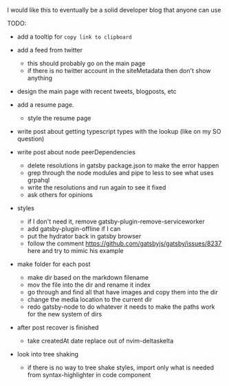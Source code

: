 I would like this to eventually be a solid developer blog that anyone can use

TODO:

- add a tooltip for `copy link to clipboard`

- add a feed from twitter
  - this should probably go on the main page
  - if there is no twitter account in the siteMetadata then don't show anything

- design the main page with recent tweets, blogposts, etc

- add a resume page.
  - style the resume page

- write post about getting typescript types with the lookup (like on my SO question)

- write post about node peerDependencies
  - delete resolutions in gatsby package.json to make the error happen
  - grep through the node modules and pipe to less to see what uses grpahql
  - write the resolutions and run again to see it fixed
  - ask others for opinions

- styles
  - if I don't need it, remove gatsby-plugin-remove-serviceworker
  - add gatsby-plugin-offline if I can
  - put the hydrator back in gatsby browser
  - follow the comment https://github.com/gatsbyjs/gatsby/issues/8237 here and try to mimic his example

- make folder for each post
  - make dir based on the markdown filename
  - mov the file into the dir and rename it index
  - go through and find all that have images and copy them into the dir
  - change the media location to the current dir
  - redo gatsby-node to do whatever it needs to make the paths work for the new system of dirs

- after post recover is finished
  - take createdAt date replace out of nvim-deltaskelta

- look into tree shaking
  - if there is no way to tree shake styles, import only what is needed from syntax-highlighter in code component
